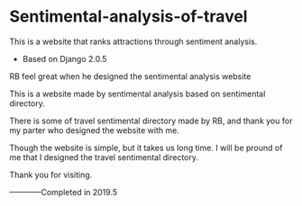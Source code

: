 # Sentimental-analysis-of-travel
This is a website that ranks attractions through sentiment analysis.

- Based on Django 2.0.5

RB feel great when he designed the sentimental analysis website

This is a website made by sentimental analysis based on sentimental directory.

There is some of travel sentimental directory made by RB, and thank you for my parter who designed the website with me. 

Though the website is simple, but it takes us long time. I will be pround of me that I designed the travel sentimental directory.

Thank you for visiting. 

————Completed in 2019.5
